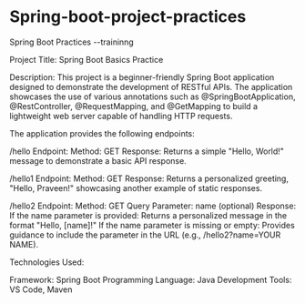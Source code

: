 # Spring-boot-project-practices
Spring Boot Practices --traininng

Project Title: Spring Boot Basics Practice

Description:
This project is a beginner-friendly Spring Boot application designed to demonstrate the development of RESTful APIs. The application showcases the use of various annotations such as @SpringBootApplication, @RestController, @RequestMapping, and @GetMapping to build a lightweight web server capable of handling HTTP requests.

The application provides the following endpoints:

/hello Endpoint:
Method: GET
Response: Returns a simple "Hello, World!" message to demonstrate a basic API response.

/hello1 Endpoint:
Method: GET
Response: Returns a personalized greeting, "Hello, Praveen!" showcasing another example of static responses.

/hello2 Endpoint:
Method: GET
Query Parameter: name (optional)
Response:
If the name parameter is provided: Returns a personalized message in the format "Hello, [name]!"
If the name parameter is missing or empty: Provides guidance to include the parameter in the URL (e.g., /hello2?name=YOUR NAME).

Technologies Used:

Framework: Spring Boot
Programming Language: Java
Development Tools: VS Code, Maven
